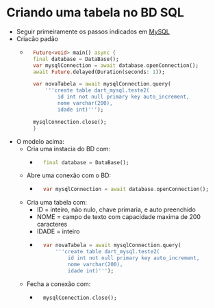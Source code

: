 # Criando uma tabela no BD SQL
- Seguir primeiramente os passos indicados em [MySQL](../../MYSQL.md)
- Criacão padão
    - ```dart
        Future<void> main() async {
        final database = DataBase();
        var mysqlConnection = await database.openConnection();
        await Future.delayed(Duration(seconds: 1));

        var novaTabela = await mysqlConnection.query(
            '''create table dart_mysql.teste2(
                id int not null primary key auto_increment,
                nome varchar(200),
                idade int)''');

        mysqlConnection.close();
        }
        ```
- O modelo acima:
    - Cria uma instacia do BD com:
        - ```dart
            final database = DataBase();
            ```
    - Abre uma conexão com o BD:
        - ```dart
            var mysqlConnection = await database.openConnection();
            ```
    - Cria uma tabela com:
        - ID = inteiro, não nulo, chave primaria, e auto preenchido
        - NOME = campo de texto com capacidade maxima de 200 caracteres
        - IDADE = inteiro
        - ```dart
            var novaTabela = await mysqlConnection.query(
                '''create table dart_mysql.teste2(
                    id int not null primary key auto_increment,
                    nome varchar(200),
                    idade int)''');
            ```
    - Fecha a conexão com:
        - ```dart
            mysqlConnection.close();
            ```   
